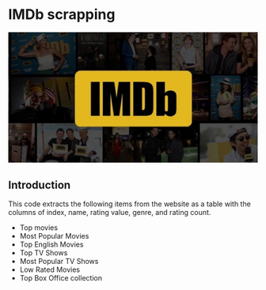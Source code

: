 # IMDb scrapping
![logo](imdb.png)


## Introduction
This code extracts the following items from the website as a table with the columns of index, name, rating value, genre, and rating count.
- Top movies
- Most Popular Movies
- Top English Movies
- Top TV Shows
- Most Popular TV Shows
- Low Rated Movies
- Top Box Office collection
